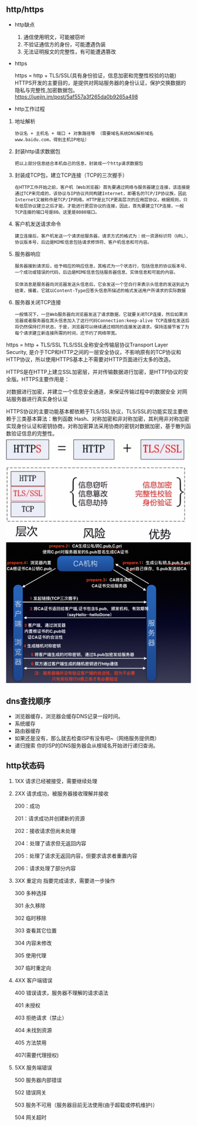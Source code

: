 ## http/https
* http缺点
  1. 通信使用明文，可能被窃听
  2. 不验证通信方的身份，可能遭遇伪装
  3. 无法证明报文的完整性，有可能遭遇篡改

* https 

	https = http + TLS/SSL(具有身份验证，信息加密和完整性校验的功能) HTTPS开发的主要目的，是提供对网站服务器的身份认证，保护交换数据的隐私与完整性,加密数据包。
https://juejin.im/post/5af557a3f265da0b9265a498

* http工作过程

 1. 地址解析

		协议名 + 主机名 + 端口 + 对象路径等 （需要域名系统DNS解析域名www.baidu.com，得到主机IP地址）
 2. 封装http请求数据包
		
		把以上部分信息结合本机自己的信息，封装成一个http请求数据包
 3. 封装成TCP包，建立TCP连接（TCP的三次握手）

		在HTTP工作开始之前，客户机（Web浏览器）首先要通过网络与服务器建立连接，该连接是通过TCP来完成的，该协议与IP协议共同构建Internet，即著名的TCP/IP协议族，因此Internet又被称作是TCP/IP网络。HTTP是比TCP更高层次的应用层协议，根据规则，只有低层协议建立之后才能，才能进行更层协议的连接，因此，首先要建立TCP连接，一般TCP连接的端口号是80。这里是8080端口。
 4. 客户机发送请求命令

		建立连接后，客户机发送一个请求给服务器，请求方式的格式为：统一资源标识符（URL）、协议版本号，后边是MIME信息包括请求修饰符、客户机信息和可内容。
 5. 服务器响应

		服务器接到请求后，给予相应的响应信息，其格式为一个状态行，包括信息的协议版本号、一个成功或错误的代码，后边是MIME信息包括服务器信息、实体信息和可能的内容。
		
		实体消息是服务器向浏览器发送头信息后，它会发送一个空白行来表示头信息的发送到此为结束，接着，它就以Content-Type应答头信息所描述的格式发送用户所请求的实际数据
 6. 服务器关闭TCP连接
 
		一般情况下，一旦Web服务器向浏览器发送了请求数据，它就要关闭TCP连接，然后如果浏览器或者服务器在其头信息加入了这行代码Connection:keep-alive TCP连接在发送后将仍然保持打开状态，于是，浏览器可以继续通过相同的连接发送请求。保持连接节省了为每个请求建立新连接所需的时间，还节约了网络带宽。

https = http + TLS/SSL  TLS/SSL全称安全传输层协议Transport Layer Security, 是介于TCP和HTTP之间的一层安全协议，不影响原有的TCP协议和HTTP协议，所以使用HTTPS基本上不需要对HTTP页面进行太多的改造。

HTTPS是在HTTP上建立SSL加密层，并对传输数据进行加密，是HTTP协议的安全版。HTTPS主要作用是：

对数据进行加密，并建立一个信息安全通道，来保证传输过程中的数据安全
对网站服务器进行真实身份认证

HTTPS协议的主要功能基本都依赖于TLS/SSL协议，TLS/SSL的功能实现主要依赖于三类基本算法：散列函数 Hash、对称加密和非对称加密，其利用非对称加密实现身份认证和密钥协商，对称加密算法采用协商的密钥对数据加密，基于散列函数验证信息的完整性。
![](./ssl.jpeg)
![](./ca.png)

## dns查找顺序
* 浏览器缓存，浏览器会缓存DNS记录一段时间。
* 系统缓存
* 路由器缓存
* 如果还是没有，那么就去检查ISP有没有吧~（网络服务提供商）
* 递归搜索 你的ISP的DNS服务器会从根域名开始进行递归查询。

## http状态码

1. 1XX 请求已经被接受，需要继续处理
2. 2XX 请求成功，被服务器接收理解并接收

	200：成功
	
	201：请求成功并创建新的资源
	
	202：接收请求但尚未处理
	
	204：处理了请求但无返回内容
	
	205：处理了请求无返回内容，但要求请求者重置内容
	
	206：请求处理了部分内容
	
3. 3XX 重定向 指要完成请求，需要进一步操作

	300 多种选择
	
	301 永久移除
	
	302 临时移除
	
	303 查看其它位置
	
	304 内容未修改
	
	305 使用代理
	
	307 临时重定向
4. 4XX 客户端错误

	400 错误请求，服务器不理解的请求语法
	
	401 未授权
	
	403 拒绝请求（禁止）
	
	404 未找到资源
	
	405 方法禁用
	
	407(需要代理授权)
	
5. 5XX 服务端错误

	500 服务器内部错误
	
	502 错误网关
	
	503 服务不可用（服务器目前无法使用(由于超载或停机维护)）
	
	504 网关超时